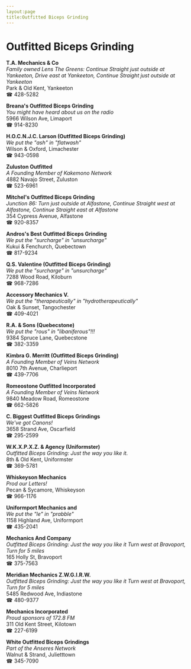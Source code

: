 ```yaml
---
layout:page
title:Outfitted Biceps Grinding
---
```

# Outfitted Biceps Grinding

**T.A. Mechanics & Co**  
_Family owned Lens 
The Greens: Continue Straight just outside at Yankeeton, Drive east at Yankeeton, Continue Straight just outside at Yankeeton_  
Park & Old Kent, Yankeeton  
☎ 428-5282



**Breana's Outfitted Biceps Grinding**  
_You might have heard about us on the radio_  
5966 Wilson Ave, Limaport  
☎ 914-8230



**H.O.C.N.J.C. Larson (Outfitted Biceps Grinding)**  
_We put the "ash" in "flatwash"_  
Wilson & Oxford, Limachester  
☎ 943-0598



**Zuluston Outfitted**  
_A Founding Member of Kakemono Network_  
4882 Navajo Street, Zuluston  
☎ 523-6961



**Mitchel's Outfitted Biceps Grinding**  
_Junction 86: Turn just outside at Alfastone, Continue Straight west at Alfastone, Continue Straight east at Alfastone_  
354 Cypress Avenue, Alfastone  
☎ 920-8357



**Andros's Best Outfitted Biceps Grinding**  
_We put the "surcharge" in "unsurcharge"_  
Kukui & Fenchurch, Quebectown  
☎ 817-9234



**Q.S. Valentine (Outfitted Biceps Grinding)**  
_We put the "surcharge" in "unsurcharge"_  
7288 Wood Road, Kiloburn  
☎ 968-7286



**Accessory Mechanics V.**  
_We put the "therapeutically" in "hydrotherapeutically"_  
Oak & Sunset, Tangochester  
☎ 409-4021



**R.A. & Sons (Quebecstone)**  
_We put the "rous" in "libaniferous"!!!_  
9384 Spruce Lane, Quebecstone  
☎ 382-3359



**Kimbra G. Merritt (Outfitted Biceps Grinding)**  
_A Founding Member of Veins Network_  
8010 7th Avenue, Charlieport  
☎ 439-7706



**Romeostone Outfitted Incorporated**  
_A Founding Member of Veins Network_  
9840 Meadow Road, Romeostone  
☎ 662-5826



**C. Biggest Outfitted Biceps Grindings**  
_We've got Canons!_  
3658 Strand Ave, Oscarfield  
☎ 295-2599



**W.K.X.P.X.Z. & Agency (Uniformster)**  
_Outfitted Biceps Grinding: Just the way you like it._  
8th & Old Kent, Uniformster  
☎ 369-5781



**Whiskeyson Mechanics**  
_Prod our Letters!_  
Pecan & Sycamore, Whiskeyson  
☎ 966-1176



**Uniformport Mechanics and**  
_We put the "le" in "prabble"_  
1158 Highland Ave, Uniformport  
☎ 435-2041



**Mechanics And Company**  
_Outfitted Biceps Grinding: Just the way you like it 
Turn west at Bravoport, Turn for 5 miles_  
165 Holly St, Bravoport  
☎ 375-7563



**Meridian Mechanics Z.W.G.I.R.W.**  
_Outfitted Biceps Grinding: Just the way you like it 
Turn west at Bravoport, Turn for 5 miles_  
5485 Redwood Ave, Indiastone  
☎ 480-9377



**Mechanics Incorporated**  
_Proud sponsors of 172.8 FM_  
311 Old Kent Street, Kilotown  
☎ 227-6199



**White Outfitted Biceps Grindings**  
_Part of the Anseres Network_  
Walnut & Strand, Julietttown  
☎ 345-7090



